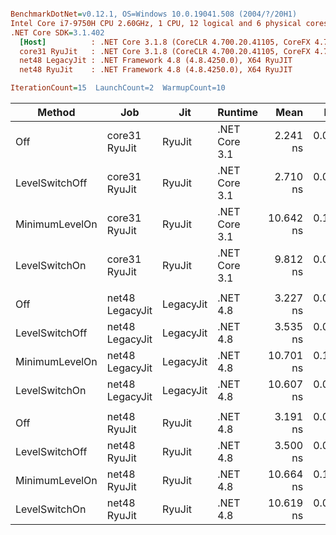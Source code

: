 ``` ini

BenchmarkDotNet=v0.12.1, OS=Windows 10.0.19041.508 (2004/?/20H1)
Intel Core i7-9750H CPU 2.60GHz, 1 CPU, 12 logical and 6 physical cores
.NET Core SDK=3.1.402
  [Host]          : .NET Core 3.1.8 (CoreCLR 4.700.20.41105, CoreFX 4.700.20.41903), X64 RyuJIT
  core31 RyuJit   : .NET Core 3.1.8 (CoreCLR 4.700.20.41105, CoreFX 4.700.20.41903), X64 RyuJIT
  net48 LegacyJit : .NET Framework 4.8 (4.8.4250.0), X64 RyuJIT
  net48 RyuJit    : .NET Framework 4.8 (4.8.4250.0), X64 RyuJIT

IterationCount=15  LaunchCount=2  WarmupCount=10  

```
|         Method |             Job |       Jit |       Runtime |      Mean |     Error |    StdDev | Ratio | RatioSD |
|--------------- |---------------- |---------- |-------------- |----------:|----------:|----------:|------:|--------:|
|            Off |   core31 RyuJit |    RyuJit | .NET Core 3.1 |  2.241 ns | 0.0346 ns | 0.0485 ns |  1.00 |    0.00 |
| LevelSwitchOff |   core31 RyuJit |    RyuJit | .NET Core 3.1 |  2.710 ns | 0.0441 ns | 0.0661 ns |  1.21 |    0.04 |
| MinimumLevelOn |   core31 RyuJit |    RyuJit | .NET Core 3.1 | 10.642 ns | 0.1192 ns | 0.1784 ns |  4.75 |    0.13 |
|  LevelSwitchOn |   core31 RyuJit |    RyuJit | .NET Core 3.1 |  9.812 ns | 0.0954 ns | 0.1428 ns |  4.38 |    0.12 |
|                |                 |           |               |           |           |           |       |         |
|            Off | net48 LegacyJit | LegacyJit |      .NET 4.8 |  3.227 ns | 0.0520 ns | 0.0779 ns |  1.00 |    0.00 |
| LevelSwitchOff | net48 LegacyJit | LegacyJit |      .NET 4.8 |  3.535 ns | 0.0676 ns | 0.1012 ns |  1.10 |    0.02 |
| MinimumLevelOn | net48 LegacyJit | LegacyJit |      .NET 4.8 | 10.701 ns | 0.1216 ns | 0.1782 ns |  3.32 |    0.10 |
|  LevelSwitchOn | net48 LegacyJit | LegacyJit |      .NET 4.8 | 10.607 ns | 0.0930 ns | 0.1393 ns |  3.29 |    0.09 |
|                |                 |           |               |           |           |           |       |         |
|            Off |    net48 RyuJit |    RyuJit |      .NET 4.8 |  3.191 ns | 0.0469 ns | 0.0703 ns |  1.00 |    0.00 |
| LevelSwitchOff |    net48 RyuJit |    RyuJit |      .NET 4.8 |  3.500 ns | 0.0483 ns | 0.0723 ns |  1.10 |    0.03 |
| MinimumLevelOn |    net48 RyuJit |    RyuJit |      .NET 4.8 | 10.664 ns | 0.1128 ns | 0.1689 ns |  3.34 |    0.10 |
|  LevelSwitchOn |    net48 RyuJit |    RyuJit |      .NET 4.8 | 10.619 ns | 0.0868 ns | 0.1299 ns |  3.33 |    0.09 |
